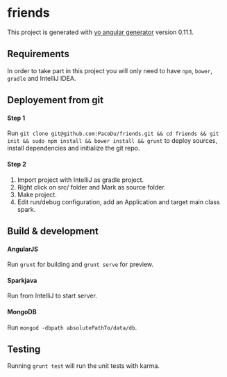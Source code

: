 # friends

This project is generated with [yo angular generator](https://github.com/yeoman/generator-angular)
version 0.11.1.

## Requirements

In order to take part in this project you will only need to have `npm`, `bower`, `gradle` and IntelliJ IDEA. 

## Deployement from git

#### Step 1
Run `git clone git@github.com:PacoDu/friends.git && cd friends && git init && sudo npm install && bower install && grunt` to deploy sources, install dependencies and initialize the git repo.

#### Step 2
1. Import project with IntelliJ as gradle project.
2. Right click on src/ folder and Mark as source folder.
3. Make project.
4. Edit run/debug configuration, add an Application and target main class spark.

## Build & development

#### AngularJS
Run `grunt` for building and `grunt serve` for preview.

#### Sparkjava
Run from IntelliJ to start server.

#### MongoDB
Run `mongod -dbpath absolutePathTo/data/db`.

## Testing

Running `grunt test` will run the unit tests with karma.
